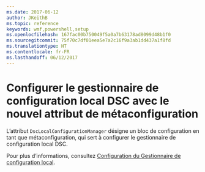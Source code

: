 ```yaml
---
ms.date: 2017-06-12
author: JKeithB
ms.topic: reference
keywords: wmf,powershell,setup
ms.openlocfilehash: 167fac00b750049f5a0a7b63178ad8099d48b1f0
ms.sourcegitcommit: 75f70c7df01eea5e7a2c16f9a3ab1dd437a1f8fd
ms.translationtype: HT
ms.contentlocale: fr-FR
ms.lasthandoff: 06/12/2017
---
```

<a id="configure-dsc-lcm-with-new-meta-configuration-attribute" class="xliff"></a>
# Configurer le gestionnaire de configuration local DSC avec le nouvel attribut de métaconfiguration

L’attribut `DscLocalConfigurationManager` désigne un bloc de configuration en tant que métaconfiguration, qui sert à configurer le gestionnaire de configuration local DSC. 

Pour plus d’informations, consultez [Configuration du Gestionnaire de configuration local](https://msdn.microsoft.com/powershell/dsc/metaconfig).

